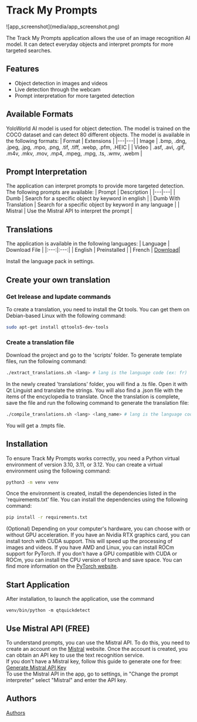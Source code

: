# Track My Prompts
<div>
![app_screenshot](media/app_screenshot.png)
</div>

The Track My Prompts application allows the use of an image recognition AI model. It can detect everyday objects and interpret prompts for more targeted searches.

## Features

- Object detection in images and videos
- Live detection through the webcam
- Prompt interpretation for more targeted detection

## Available Formats
YoloWorld AI model is used for object detection. The model is trained on the COCO dataset and can detect 80 different objects. The model is available in the following formats:
| Format | Extensions |
|---|---|
| Image | .bmp, .dng, .jpeg, .jpg, .mpo, .png, .tif, .tiff, .webp, .pfm, .HEIC |
| Video | .asf, .avi, .gif, .m4v, .mkv, .mov, .mp4, .mpeg, .mpg, .ts, .wmv, .webm |

## Prompt Interpretation
The application can interpret prompts to provide more targeted detection. The following prompts are available:
| Prompt | Description |
|---|---|
| Dumb | Search for a specific object by keyword in english |
| Dumb With Translation | Search for a specific object by keyword in any language |
| Mistral | Use the Mistral API to interpret the prompt |

## Translations
The application is available in the following languages:
| Language | Download File |
|:---:|:---:|
| English | Preinstalled |
| French | [Download]()|

Install the language pack in settings.

## Create your own translation
### Get lrelease and lupdate commands
To create a translation, you need to install the Qt tools. You can get them on Debian-based Linux with the following command:
```bash
sudo apt-get install qttools5-dev-tools
```
### Create a translation file
Download the project and go to the 'scripts' folder. To generate template files, run the following command:
```bash
./extract_translations.sh <lang> # lang is the language code (ex: fr)
```
In the newly created 'translations' folder, you will find a .ts file. Open it with Qt Linguist and translate the strings.
You will also find a .json file with the items of the encyclopedia to translate.
Once the translation is complete, save the file and run the following command to generate the translation file:
```bash
./compile_translations.sh <lang> <lang_name> # lang is the language code (ex: fr), lang_name is the language name (ex: French)
```
You will get a .tmpts file.

## Installation

To ensure Track My Prompts works correctly, you need a Python virtual environment of version 3.10, 3.11, or 3.12.
You can create a virtual environment using the following command:

```bash
python3 -m venv venv
```
Once the environment is created, install the dependencies listed in the 'requirements.txt' file.
You can install the dependencies using the following command:

```bash
pip install -r requirements.txt
```

(Optional) Depending on your computer's hardware, you can choose with or without GPU acceleration. If you have an Nvidia RTX graphics card, you can install torch with CUDA support. This will speed up the processing of images and videos. If you have AMD and Linux, you can install ROCm support for PyTorch. If you don't have a GPU compatible with CUDA or ROCm, you can install the CPU version of torch and save space.
You can find more information on the [PyTorch website](https://pytorch.org/get-started/locally/).

## Start Application
After installation, to launch the application, use the command
```
venv/bin/python -m qtquickdetect
```

## Use Mistral API (FREE)
To understand prompts, you can use the Mistral API. To do this, you need to create an account on the [Mistral](https://www.mistral.ai/) website. Once the account is created, you can obtain an API key to use the text recognition service.\
If you don't have a Mistral key, follow this guide to generate one for free: [Generate Mistral API Key](https://www.pickaxeproject.com/post/how-to-get-a-mistral-api-key-2025)\
To use the Mistral API in the app, go to settings, in "Change the prompt interpreter" select "Mistral" and enter the API key.

## Authors
[Authors](AUTHORS.md)